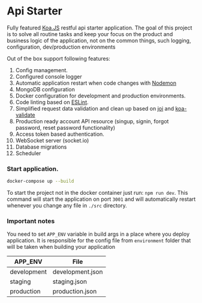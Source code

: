 # Api Starter

Fully featured [Koa.JS](http://koajs.com/) restful api starter application.
The goal of this project is to solve all routine tasks and keep your focus on the product and business logic of the application, not on the common things, such logging, configuration, dev/production environments

Out of the box support following features:

1. Config management.
2. Configured console logger
3. Automatic application restart when code changes with [Nodemon](https://github.com/remy/nodemon)
4. MongoDB configuration
5. Docker configuration for development and production environments.
6. Code linting based on [ESLint](https://eslint.org/).
7. Simplified request data validation and clean up based on [joi](https://github.com/hapijs/joi) and [koa-validate](https://www.npmjs.com/package/koa-validate)
8. Production ready account API resource (singup, signin, forgot password, reset password functionality)
9. Access token based authentication.
10. WebSocket server (socket.io)
11. Database migrations
12. Scheduler

### Start application.

```bash
docker-compose up --build
```

To start the project not in the docker container just run: `npm run dev`. This command will start the application on port `3001` and will automatically restart whenever you change any file in `./src` directory.

### Important notes

You need to set `APP_ENV` variable in build args in a place where you deploy application. It is responsible for the config file from `environment` folder that will be taken when building your application

| APP_ENV     | File             |
| ----------- | ---------------- |
| development | development.json |
| staging     | staging.json     |
| production  | production.json  |
